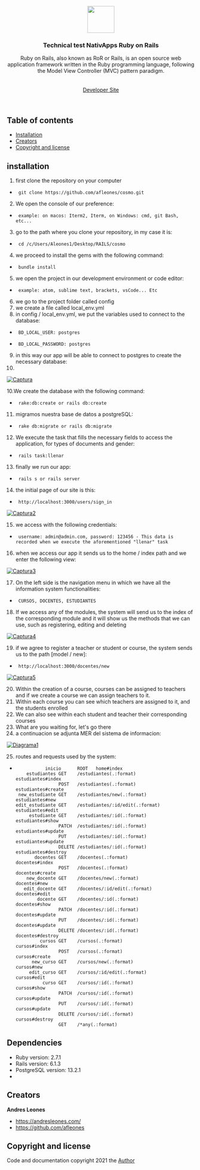 <p align="center">
    <img src="https://upload.wikimedia.org/wikipedia/commons/thumb/6/62/Ruby_On_Rails_Logo.svg/1200px-Ruby_On_Rails_Logo.svg.png" alt="" width=72 height=72>

  <h3 align="center">Technical test NativApps Ruby on Rails</h3>

  <p align="center">
    Ruby on Rails, also known as RoR or Rails, is an open source web application framework written in the Ruby programming language, following the Model View Controller (MVC)       pattern paradigm.
    <br>
    <br>
    <br>
    <a href="https://andresleones.com/">Developer Site</a>
  </p>
</p>

<br>

## Table of contents

- [Installation](#installation)
- [Creators](#creators)
- [Copyright and license](#copyright-and-license)



## installation

1. first clone the repository on your computer
-      git clone https://github.com/afleones/cosmo.git
2. We open the console of our preference:
-      example: on macos: Iterm2, Iterm, on Windows: cmd, git Bash, etc... 
3. go to the path where you clone your repository, in my case it is:
-      cd /c/Users/Aleones1/Desktop/RAILS/cosmo
4. we proceed to install the gems with the following command:
-      bundle install 
5. we open the project in our development environment or code editor:
-      example: atom, sublime text, brackets, vsCode... Etc
6. we go to the project folder called config
7. we create a file called local_env.yml
8. in config / local_env.yml, we put the variables used to connect to the database:
-      BD_LOCAL_USER: postgres
-      BD_LOCAL_PASSWORD: postgres
9. in this way our app will be able to connect to postgres to create the necessary database:
10. 
 <a href="https://imgbb.com/"><img src="https://i.ibb.co/h8hFpW1/Captura.png" alt="Captura" border="0"></a>
 
10.We create the database with the following command:
-      rake:db:create or rails db:create
11. migramos nuestra base de datos a postgreSQL:
-      rake db:migrate or rails db:migrate
12. We execute the task that fills the necessary fields to access the application, for types of documents and gender:
-      rails task:llenar
13. finally we run our app:
-      rails s or rails server
14. the initial page of our site is this:
-      http://localhost:3000/users/sign_in
     
<a href="https://imgbb.com/"><img src="https://i.ibb.co/d6KPc53/Captura2.png" alt="Captura2" border="0"></a>

15. we access with the following credentials:
-      username: admin@admin.com, password: 123456 - This data is recorded when we execute the aforementioned "llenar" task
16. when we access our app it sends us to the home / index path and we enter the following view:
 
<a href="https://ibb.co/FBs2DM4"><img src="https://i.ibb.co/Q68LKRv/Captura3.png" alt="Captura3" border="0"></a>

17. On the left side is the navigation menu in which we have all the information system functionalities:
-      CURSOS, DOCENTES, ESTUDIANTES
18. If we access any of the modules, the system will send us to the index of the corresponding module and it will show us the methods that we can use, such as registering, editing and deleting 

<a href="https://ibb.co/qjSCDSh"><img src="https://i.ibb.co/Gp69d6G/Captura4.png" alt="Captura4" border="0"></a>

19. if we agree to register a teacher or student or course, the system sends us to the path [model / new]:
-      http://localhost:3000/docentes/new
<a href="https://ibb.co/tBNnSfX"><img src="https://i.ibb.co/fMKZbRv/Captura5.png" alt="Captura5" border="0"></a>

20. Within the creation of a course, courses can be assigned to teachers and if we create a course we can assign teachers to it.
21. Within each course you can see which teachers are assigned to it, and the students enrolled
22. We can also see within each student and teacher their corresponding courses
23. What are you waiting for, let's go there
24. a continuacion se adjunta MER del sistema de informacion:

<a href="https://ibb.co/CnTXmDs"><img src="https://i.ibb.co/tbWNQFP/Diagrama1.png" alt="Diagrama1" border="0"></a>

25. routes and requests used by the system:
-                inicio      ROOT   home#index
          estudiantes GET    /estudiantes(.:format)                                                                            estudiantes#index
                      POST   /estudiantes(.:format)                                                                            estudiantes#create
       new_estudiante GET    /estudiantes/new(.:format)                                                                        estudiantes#new
      edit_estudiante GET    /estudiantes/:id/edit(.:format)                                                                   estudiantes#edit
           estudiante GET    /estudiantes/:id(.:format)                                                                        estudiantes#show
                      PATCH  /estudiantes/:id(.:format)                                                                        estudiantes#update
                      PUT    /estudiantes/:id(.:format)                                                                        estudiantes#update
                      DELETE /estudiantes/:id(.:format)                                                                        estudiantes#destroy
             docentes GET    /docentes(.:format)                                                                               docentes#index
                      POST   /docentes(.:format)                                                                               docentes#create
          new_docente GET    /docentes/new(.:format)                                                                           docentes#new
         edit_docente GET    /docentes/:id/edit(.:format)                                                                      docentes#edit
              docente GET    /docentes/:id(.:format)                                                                           docentes#show
                      PATCH  /docentes/:id(.:format)                                                                           docentes#update
                      PUT    /docentes/:id(.:format)                                                                           docentes#update
                      DELETE /docentes/:id(.:format)                                                                           docentes#destroy
               cursos GET    /cursos(.:format)                                                                                 cursos#index
                      POST   /cursos(.:format)                                                                                 cursos#create
            new_curso GET    /cursos/new(.:format)                                                                             cursos#new
           edit_curso GET    /cursos/:id/edit(.:format)                                                                        cursos#edit
                curso GET    /cursos/:id(.:format)                                                                             cursos#show
                      PATCH  /cursos/:id(.:format)                                                                             cursos#update
                      PUT    /cursos/:id(.:format)                                                                             cursos#update
                      DELETE /cursos/:id(.:format)                                                                             cursos#destroy
                      GET    /*any(.:format)





## Dependencies
-  Ruby version: 2.7.1 </br>
-  Rails version: 6.1.3 </br>
-  PostgreSQL version: 13.2.1 </br>
-  
## Creators

**Andres Leones**

- <https://andresleones.com/>
- <https://github.com/afleones>


## Copyright and license

Code and documentation copyright 2021 the [Author](https://github.com/afleones/cosmo/graphs/contributors)
